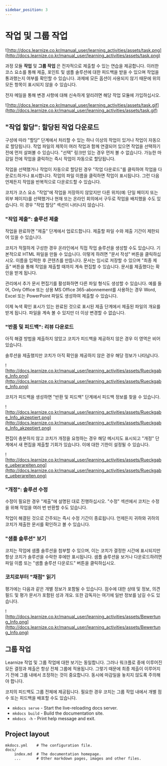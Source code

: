 ```yaml
---
sidebar_position: 3
---
```


# 작업 및 그룹 작업

![http://docs.learnize.co.kr/manual_user/learning_activities/assets/task.png](http://docs.learnize.co.kr/manual_user/learning_activities/assets/task.png)

과정 모듈 **작업** 및 **그룹 작업** 은 전자적으로 제출할 수 있는 연습을 제공합니다. 이러한 코스 요소를 통해 제출, 포인트 및 샘플 솔루션에 대한 피드백을 받을 수 있으며 작업을 통과했는지 여부를 확인할 수 있습니다. 과제에 모든 옵션이 사용되지 않기 때문에 위의 모든 항목이 표시되지 않을 수 있습니다.

전자 메일을 통해 변경 사항에 대해 신속하게 알리려면 해당 작업 모듈에 가입하십시오.

![http://docs.learnize.co.kr/manual_user/learning_activities/assets/task.gif](http://docs.learnize.co.kr/manual_user/learning_activities/assets/task.gif)

## "작업 할당": 할당된 작업 다운로드

구성에 따라 "할당" 단계에서 처리할 수 있는 하나 이상의 작업이 있거나 작업이 자동으로 할당됩니다. 작업 파일의 제목이 여러 작업과 함께 연결되어 있으면 작업을 선택하기 전에 먼저 살펴볼 수 있습니다. "선택" 링크만 있는 경우 먼저 볼 수 없습니다. 가능한 마감일 전에 작업을 클릭하는 즉시 작업이 자동으로 할당됩니다.

작업을 선택했거나 작업이 자동으로 할당된 경우 "작업 다운로드"를 클릭하여 작업을 다운로드하거나 표시합니다. 작업의 파일 이름을 클릭하면 작업이 표시됩니다. 그런 다음 언제든지 작업을 반복적으로 다운로드할 수 있습니다.

코치가 코스 요소 "작업"에 작업을 저장하지 않았지만 다른 위치(예: 단일 페이지 또는 외부 페이지)를 선택했거나 현재 또는 온라인 회의에서 구두로 작업을 배치했을 수도 있습니다. 이 경우 "작업 할당" 섹션이 나타나지 않습니다.

### "작업 제출": 솔루션 제출

작업을 완료하면 "제출" 단계에서 업로드합니다. 제출할 파일 수와 제출 기간이 제한되어 있을 수 있습니다.

코치가 적절하게 구성한 경우 온라인에서 직접 작업 솔루션을 생성할 수도 있습니다. 기본적으로 HTML 파일을 만들 수 있습니다. 이렇게 하려면 "문서 작성" 버튼을 클릭하십시오. 이름을 입력한 후 콘텐츠를 만듭니다. 문서는 임시로 저장할 수 있으며 "최종 제출" 버튼을 통해 작업을 제출할 때까지 계속 편집할 수 있습니다. 문서를 제출했다는 확인을 받게 됩니다.

관리에서 추가 문서 편집기를 활성화하면 다른 파일 형식도 생성할 수 있습니다. 예를 들어, Only Office 또는 상용 MS Office 365-abonnement를 사용하는 경우 Word, Excel 또는 PowerPoint 파일도 생성하여 제출할 수 있습니다.

이제 녹색 확인 표시가 있는 완료된 것으로 표시된 제출 단계에서 제출된 파일의 개요를 받게 됩니다. 파일을 계속 볼 수 있지만 더 이상 변경할 수 없습니다.

### "반품 및 피드백": 리뷰 다운로드

아직 해결 방법을 제출하지 않았고 코치가 피드백을 제공하지 않은 경우 이 영역은 비어 있습니다.

솔루션을 제출했지만 코치가 아직 확인을 제공하지 않은 경우 해당 정보가 나타납니다.

![http://docs.learnize.co.kr/manual_user/learning_activities/assets/Rueckgabe_Info.png](http://docs.learnize.co.kr/manual_user/learning_activities/assets/Rueckgabe_Info.png)

코치가 피드백을 생성하면 "반환 및 피드백" 단계에서 피드백 정보를 찾을 수 있습니다.

![http://docs.learnize.co.kr/manual_user/learning_activities/assets/Rueckgabe_Info_akzeptiert.png](http://docs.learnize.co.kr/manual_user/learning_activities/assets/Rueckgabe_Info_akzeptiert.png)

편집이 충분하지 않고 코치가 개정을 요청하는 경우 해당 메시지도 표시되고 "개정" 단계에서 새 편집을 제출할 기회가 있습니다. 이에 대한 기한이 설정될 수 있습니다.

![http://docs.learnize.co.kr/manual_user/learning_activities/assets/Rueckgabe_ueberareiten.png](http://docs.learnize.co.kr/manual_user/learning_activities/assets/Rueckgabe_ueberareiten.png)

### "개정": 솔루션 수정

수정이 필요한 경우 "제출"에 설명된 대로 진행하십시오. "수정" 섹션에서 코치는 수정을 위해 작업을 여러 번 반환할 수도 있습니다.

작업이 해결된 것으로 간주되는 즉시 수정 기간이 종료됩니다. 언제든지 귀하와 귀하의 코치가 제출한 문서를 확인하고 볼 수 있습니다.

### "샘플 솔루션" 보기

코치는 작업에 샘플 솔루션을 첨부할 수 있으며, 이는 코치가 결정한 시간에 표시되지만 항상 코치가 솔루션을 수락한 후에만 표시됩니다. 샘플 솔루션을 보거나 다운로드하려면 파일 이름 또는 "샘플 솔루션 다운로드" 버튼을 클릭하십시오.

### 코치로부터 "채점" 읽기

평가에는 다음과 같은 개별 정보가 포함될 수 있습니다. 점수에 대한 상태 및 정보, 의견 필드 및 평가 문서가 포함된 성과 개요. 또한 감독자는 여기에 일반 정보를 남길 수도 있습니다.

![http://docs.learnize.co.kr/manual_user/learning_activities/assets/Bewertung_Info.png](http://docs.learnize.co.kr/manual_user/learning_activities/assets/Bewertung_Info.png)

## 그룹 작업

Learnize 작업 및 그룹 작업에 대한 보기는 동일합니다. 그러나 워크플로 중에 이루어진 모든 결정과 제출은 항상 전체 그룹에 적용됩니다. 그렇기 때문에 최종 제출이 이루어지기 전에 그룹 내에서 조정하는 것이 중요합니다. 동시에 마감일을 놓치지 않도록 주의해야 합니다.

코치의 피드백도 그룹 전체에 제공됩니다. 필요한 경우 코치는 그룹 작업 내에서 개별 점수 또는 피드백을 배포할 수도 있습니다.
* `mkdocs serve` - Start the live-reloading docs server.
* `mkdocs build` - Build the documentation site.
* `mkdocs -h` - Print help message and exit.

## Project layout

    mkdocs.yml    # The configuration file.
    docs/
        index.md  # The documentation homepage.
        ...       # Other markdown pages, images and other files.
